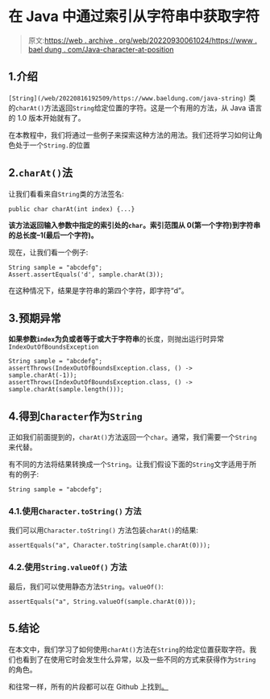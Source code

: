 # 在 Java 中通过索引从字符串中获取字符

> 原文:[https://web . archive . org/web/20220930061024/https://www . bael dung . com/Java-character-at-position](https://web.archive.org/web/20220930061024/https://www.baeldung.com/java-character-at-position)

## 1.介绍

`[String](/web/20220816192509/https://www.baeldung.com/java-string)` 类的`charAt()`方法返回`String`给定位置的字符。这是一个有用的方法，从 Java 语言的 1.0 版本开始就有了。

在本教程中，我们将通过一些例子来探索这种方法的用法。我们还将学习如何让角色处于一个`String.`的位置

## 2.`charAt()`法

让我们看看来自`String`类的方法签名:

```
public char charAt(int index) {...}
```

**该方法返回输入参数中指定的索引处的`char`。索引范围从 0(第一个字符)到字符串的总长度–1(最后一个字符)。**

现在，让我们看一个例子:

```
String sample = "abcdefg";
Assert.assertEquals('d', sample.charAt(3)); 
```

在这种情况下，结果是字符串的第四个字符，即字符“d”。

## 3.预期异常

**如果参数`index`为负或者等于或大于字符串**的长度，则抛出运行时异常`IndexOutOfBoundsException`

```
String sample = "abcdefg";
assertThrows(IndexOutOfBoundsException.class, () -> sample.charAt(-1));
assertThrows(IndexOutOfBoundsException.class, () -> sample.charAt(sample.length())); 
```

## 4.得到`Character`作为`String`

正如我们前面提到的，`charAt()`方法返回一个`char`。通常，我们需要一个`String`来代替。

有不同的方法将结果转换成一个`String`。让我们假设下面的`String`文字适用于所有的例子:

```
String sample = "abcdefg";
```

### 4.1.使用`Character.toString()` 方法

我们可以用`Character.toString()` 方法包装`charAt()`的结果:

```
assertEquals("a", Character.toString(sample.charAt(0))); 
```

### 4.2.使用`String.valueOf()` 方法

最后，我们可以使用静态方法`String`。`valueOf()`:

```
assertEquals("a", String.valueOf(sample.charAt(0))); 
```

## 5.结论

在本文中，我们学习了如何使用`charAt()`方法在`String`的给定位置获取字符。我们也看到了在使用它时会发生什么异常，以及一些不同的方式来获得作为`String`的角色。

和往常一样，所有的片段都可以在 Github 上找到[。](https://web.archive.org/web/20220816192509/https://github.com/eugenp/tutorials/tree/master/core-java-modules/core-java-string-apis)